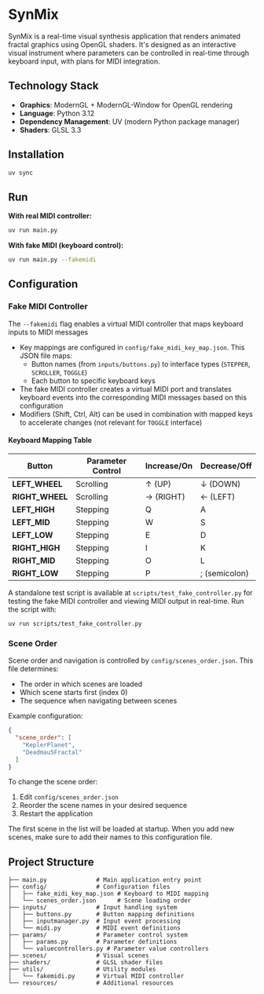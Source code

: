 # SynMix

SynMix is a real-time visual synthesis application that renders animated fractal graphics using OpenGL shaders. It's designed as an interactive visual instrument where parameters can be controlled in real-time through keyboard input, with plans for MIDI integration.

## Technology Stack
- **Graphics**: ModernGL + ModernGL-Window for OpenGL rendering
- **Language**: Python 3.12
- **Dependency Management**: UV (modern Python package manager)
- **Shaders**: GLSL 3.3

## Installation

```bash
uv sync
```

## Run

**With real MIDI controller:**
```bash
uv run main.py
```

**With fake MIDI (keyboard control):**
```bash
uv run main.py --fakemidi
```


## Configuration

### Fake MIDI Controller

The `--fakemidi` flag enables a virtual MIDI controller that maps keyboard inputs to MIDI messages

- Key mappings are configured in `config/fake_midi_key_map.json`. This JSON file maps:
  - Button names (from `inputs/buttons.py`) to interface types (`STEPPER`, `SCROLLER`, `TOGGLE`)
  - Each button to specific keyboard keys
- The fake MIDI controller creates a virtual MIDI port and translates keyboard events into the corresponding MIDI messages based on this configuration
- Modifiers (Shift, Ctrl, Alt) can be used in combination with mapped keys to accelerate changes (not relevant for `TOGGLE` interface)

#### Keyboard Mapping Table

| Button | Parameter Control | Increase/On | Decrease/Off |
|--------|------------------|-------------|--------------|
| **LEFT_WHEEL** | Scrolling | ↑ (UP) | ↓ (DOWN) |
| **RIGHT_WHEEL** | Scrolling | → (RIGHT) | ← (LEFT) |
| **LEFT_HIGH** | Stepping | Q | A |
| **LEFT_MID** | Stepping | W | S |
| **LEFT_LOW** | Stepping | E | D |
| **RIGHT_HIGH** | Stepping | I | K |
| **RIGHT_MID** | Stepping | O | L |
| **RIGHT_LOW** | Stepping | P | ; (semicolon) |

A standalone test script is available at `scripts/test_fake_controller.py` for testing the fake MIDI controller and viewing MIDI output in real-time.
Run the script with:
```
uv run scripts/test_fake_controller.py
```

### Scene Order

Scene order and navigation is controlled by `config/scenes_order.json`. This file determines:
- The order in which scenes are loaded
- Which scene starts first (index 0)
- The sequence when navigating between scenes

Example configuration:
```json
{
  "scene_order": [
    "KeplerPlanet",
    "Deadmau5Fractal"
  ]
}
```

To change the scene order:
1. Edit `config/scenes_order.json`
2. Reorder the scene names in your desired sequence
3. Restart the application

The first scene in the list will be loaded at startup. When you add new scenes, make sure to add their names to this configuration file.

## Project Structure

```
├── main.py              # Main application entry point
├── config/              # Configuration files
│   ├── fake_midi_key_map.json # Keyboard to MIDI mapping
│   └── scenes_order.json      # Scene loading order
├── inputs/              # Input handling system
│   ├── buttons.py       # Button mapping definitions
│   ├── inputmanager.py  # Input event processing
│   └── midi.py          # MIDI event definitions
├── params/              # Parameter control system
│   ├── params.py        # Parameter definitions
│   └── valuecontrollers.py # Parameter value controllers
├── scenes/              # Visual scenes
├── shaders/             # GLSL shader files
├── utils/               # Utility modules
│   └── fakemidi.py      # Virtual MIDI controller
└── resources/           # Additional resources
```

```
